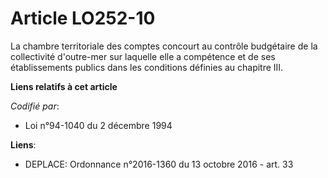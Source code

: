 # Article LO252-10

La chambre territoriale des comptes concourt au contrôle budgétaire de la collectivité d'outre-mer sur laquelle elle a
compétence et de ses établissements publics dans les conditions définies au chapitre III.

**Liens relatifs à cet article**

_Codifié par_:

  - Loi n°94-1040 du 2 décembre 1994

**Liens**:

  - DEPLACE: Ordonnance n°2016-1360 du 13 octobre 2016 - art. 33
